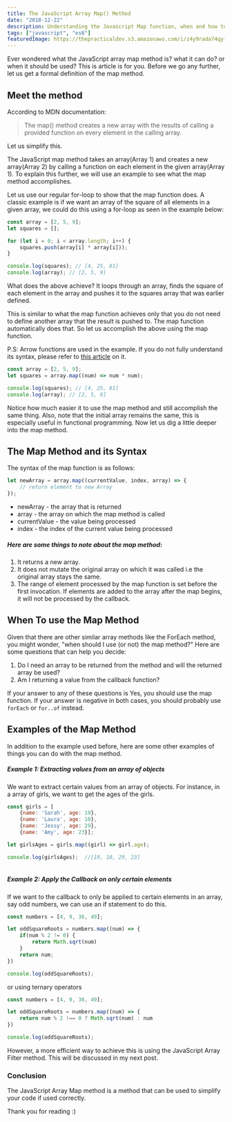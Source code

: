 ```yaml
---
title: The JavaScript Array Map() Method
date: "2018-12-22"
description: Understanding the Javascript Map function, when and how to use it.
tags: ["javascript", "es6"] 
featuredImage: https://thepracticaldev.s3.amazonaws.com/i/z4y9rada74qyf288n90i.jpg
---
```


Ever wondered what the JavaScript array map method is? what it can do? or when it should be used? This is article is for you. Before we go any further, let us get a formal definition of the map method. 

<h2>Meet the method</h2>
According to MDN documentation: 

>The map() method creates a new array with the results of calling a provided function on every element in the calling array.

Let us simplify this.

The JavaScript map method takes an array(Array 1) and creates a new array(Array 2) by calling a function on each element in the given array(Array 1). To explain this further, we will use an example to see what the map method accomplishes.

Let us use our regular for-loop to show that the map function does. A classic example is if we want an array of the square of all elements in a given array, we could do this using a for-loop as seen in the example below:

```js
const array = [2, 5, 9];
let squares = [];

for (let i = 0; i < array.length; i++) {
    squares.push(array[i] * array[i]));
}

console.log(squares); // [4, 25, 81]
console.log(array); // [2, 5, 9]

``` 

What does the above achieve? It loops through an array, finds the square of each element in the array and pushes it to the squares array that was earlier defined.

This is similar to what the map function achieves only that you do not need to define another array that the result is pushed to. The map function automatically does that. So let us accomplish the above using the map function.

P.S: Arrow functions are used in the example. If you do not fully understand its syntax, please refer to [this article](https://dev.to/sarah_chima/arrow-functions-in-es6-24) on it.

```javascript
const array = [2, 5, 9];
let squares = array.map((num) => num * num);

console.log(squares); // [4, 25, 81]
console.log(array); // [2, 5, 9]
```

Notice how much easier it to use the map method and still accomplish the same thing. Also, note that the initial array remains the same, this is especially useful in functional programming. Now let us dig a little deeper into the map method.

<h2>The Map Method and its Syntax</h2>

The syntax of the map function is as follows:

```javascript
let newArray = array.map((currentValue, index, array) => {
    // return element to new Array
});
```

<ul>
    <li>newArray - the array that is returned</li>
    <li>array - the array on which the map method is called </li>
    <li>currentValue - the value being processed </li>
    <li>index - the index of the current value being processed </li>
</ul>

<h5><b>Here are some things to note about the map method:</b></h5>

1. It returns a new array.
2. It does not mutate the original array on which it was called i.e the original array stays the same.
3. The range of element processed by the map function is set before the first invocation. If elements are added to the array after the map begins, it will not be processed by the callback.


<h2>When To use the Map Method </h2>

Given that there are other similar array methods like the ForEach method, you might wonder, "when should I use (or not) the map method?" Here are some questions that can help you decide:

1. Do I need an array to be returned from the method and will the returned array be used?
2. Am I returning a value from the callback function?

If your answer to any of these questions is Yes, you should use the map function. If your answer is negative in both cases, you should probably use `forEach` or `for..of` instead. 

<h2> Examples of the Map Method </h2>

In addition to the example used before, here are some other examples of things you can do with the map method.

<h5>Example 1: Extracting values from an array of objects</h5>

    
We want to extract certain values from an array of objects. For instance, in a array of girls, we want to get the ages of the girls.

```javascript
const girls = [
    {name: 'Sarah', age: 19},
    {name: 'Laura', age: 10},
    {name: 'Jessy', age: 29},
    {name: 'Amy', age: 23}];

let girlsAges = girls.map((girl) => girl.age);

console.log(girlsAges);  //[19, 10, 29, 23]
    
```

<h5>Example 2: Apply the Callback on only certain elements</h5>

If we want to the callback to only be applied to certain elements in an array, say odd numbers, we can use an if statement to do this.

```javascript
const numbers = [4, 9, 36, 49];

let oddSquareRoots = numbers.map((num) => {
    if(num % 2 != 0) {
        return Math.sqrt(num)     
    }
    return num;
})

console.log(oddSquareRoots);
```

or using ternary operators

```javascript
const numbers = [4, 9, 36, 49];

let oddSquareRoots = numbers.map((num) => {
    return num % 2 !== 0 ? Math.sqrt(num) : num 
})

console.log(oddSquareRoots);
```

However, a more efficient way to achieve this is using the JavaScript Array Filter method. This will be discussed in my next post.

<h3>Conclusion</h3>

The JavaScript Array Map method is a method that can be used to simplify your code if used correctly. 

Thank you for reading :)

